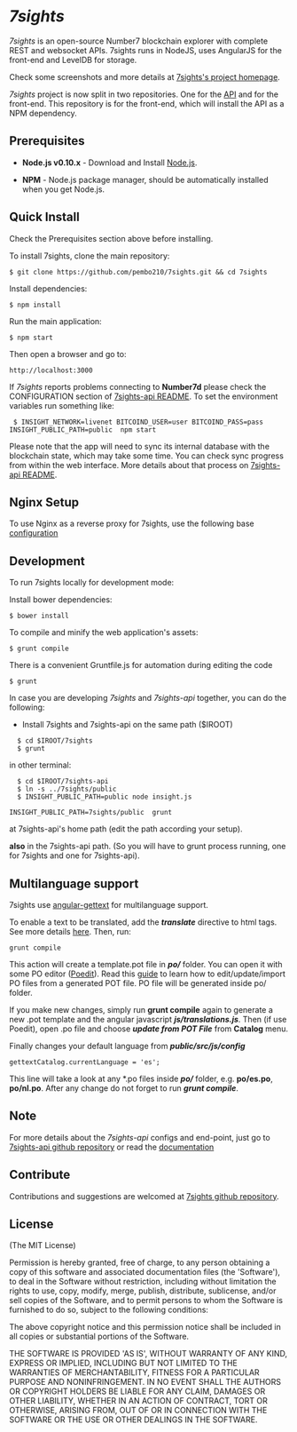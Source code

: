 # *7sights*

*7sights* is an open-source Number7 blockchain explorer with complete REST and websocket APIs.
7sights runs in NodeJS, uses AngularJS for the front-end and LevelDB for storage.

Check some screenshots and more details at [7sights's project homepage](https://github.com/pembo210/7sights).

*7sights* project is now split in two repositories. One for the [API](https://github.com/number7team/SevenSightsAPI/)
and for the front-end. This repository is for the front-end, which will install the API as a NPM dependency.


## Prerequisites

* **Node.js v0.10.x** - Download and Install [Node.js](http://www.nodejs.org/download/).

* **NPM** - Node.js package manager, should be automatically installed when you get Node.js.


## Quick Install
  Check the Prerequisites section above before installing.

  To install 7sights, clone the main repository:

    $ git clone https://github.com/pembo210/7sights.git && cd 7sights

  Install dependencies:

    $ npm install
    
  Run the main application:

    $ npm start
    
  Then open a browser and go to:

    http://localhost:3000

  If *7sights* reports problems connecting to **Number7d** please check the CONFIGURATION section of 
  [7sights-api README](https://github.com/number7team/SevenSightsAPI/blob/master/README.md). To set the 
  environment variables run something like:
  
     $ INSIGHT_NETWORK=livenet BITCOIND_USER=user BITCOIND_PASS=pass INSIGHT_PUBLIC_PATH=public  npm start


  Please note that the app will need to sync its internal database
  with the blockchain state, which may take some time. You can check
  sync progress from within the web interface. More details about that process
  on [7sights-api README](https://github.com/number7team/SevenSightsAPI/blob/master/README.md). 
  
  
## Nginx Setup

To use Nginx as a reverse proxy for 7sights, use the following base [configuration](https://gist.github.com/matiu/bdd5e55ff0ad90b54261)


## Development

To run 7sights locally for development mode:

Install bower dependencies:

```
$ bower install
```

To compile and minify the web application's assets:

```
$ grunt compile
```

There is a convenient Gruntfile.js for automation during editing the code

```
$ grunt
```

In case you are developing *7sights* and *7sights-api* together, you can do the following:

* Install 7sights and 7sights-api on the same path ($IROOT)

```
  $ cd $IROOT/7sights
  $ grunt
```

in other terminal:

```
  $ cd $IROOT/7sights-api
  $ ln -s ../7sights/public
  $ INSIGHT_PUBLIC_PATH=public node insight.js 
```


``` 
INSIGHT_PUBLIC_PATH=7sights/public  grunt
```

at 7sights-api's home path (edit the path according your setup).

**also** in the 7sights-api path. (So you will have to grunt process running, one for 7sights and one for 7sights-api).


## Multilanguage support

7sights use [angular-gettext](http://angular-gettext.rocketeer.be) for
multilanguage support. 

To enable a text to be translated, add the ***translate*** directive to html tags. See more details [here](http://angular-gettext.rocketeer.be/dev-guide/annotate/). Then, run:

```
grunt compile
```

This action will create a template.pot file in ***po/*** folder. You can open
it with some PO editor ([Poedit](http://poedit.net)). Read this [guide](http://angular-gettext.rocketeer.be/dev-guide/translate/) to learn how to edit/update/import PO files from a generated POT file. PO file will be generated inside po/ folder.

If you make new changes, simply run **grunt compile** again to generate a new .pot template and the angular javascript ***js/translations.js***. Then (if use Poedit), open .po file and choose ***update from POT File*** from **Catalog** menu.

Finally changes your default language from ***public/src/js/config*** 

```
gettextCatalog.currentLanguage = 'es';
```

This line will take a look at any *.po files inside ***po/*** folder, e.g.
**po/es.po**, **po/nl.po**. After any change do not forget to run ***grunt
compile***.


## Note

For more details about the *7sights-api* configs and end-point, just go to [7sights-api github repository](https://github.com/number7team/SevenSightsAPI/) or read the [documentation](https://github.com/number7team/SevenSightsAPI/blob/master/README.md)

## Contribute

Contributions and suggestions are welcomed at [7sights github repository](https://github.com/pembo210/7sights).


## License
(The MIT License)

Permission is hereby granted, free of charge, to any person obtaining
a copy of this software and associated documentation files (the
'Software'), to deal in the Software without restriction, including
without limitation the rights to use, copy, modify, merge, publish,
distribute, sublicense, and/or sell copies of the Software, and to
permit persons to whom the Software is furnished to do so, subject to
the following conditions:

The above copyright notice and this permission notice shall be
included in all copies or substantial portions of the Software.

THE SOFTWARE IS PROVIDED 'AS IS', WITHOUT WARRANTY OF ANY KIND,
EXPRESS OR IMPLIED, INCLUDING BUT NOT LIMITED TO THE WARRANTIES OF
MERCHANTABILITY, FITNESS FOR A PARTICULAR PURPOSE AND NONINFRINGEMENT.
IN NO EVENT SHALL THE AUTHORS OR COPYRIGHT HOLDERS BE LIABLE FOR ANY
CLAIM, DAMAGES OR OTHER LIABILITY, WHETHER IN AN ACTION OF CONTRACT,
TORT OR OTHERWISE, ARISING FROM, OUT OF OR IN CONNECTION WITH THE
SOFTWARE OR THE USE OR OTHER DEALINGS IN THE SOFTWARE.
